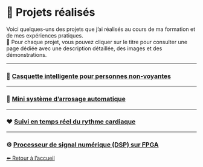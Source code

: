 # 🚀 Projets réalisés


Voici quelques-uns des projets que j’ai réalisés au cours de ma formation et de mes expériences pratiques.  
📝 Pour chaque projet, vous pouvez cliquer sur le titre pour consulter une page dédiée avec une description détaillée, des images et des démonstrations.


---

### 🧢 [Casquette intelligente pour personnes non-voyantes](casquette.md)

---

### 🌱 [Mini système d’arrosage automatique](arrosage.md)

---

### ❤️ [Suivi en temps réel du rythme cardiaque](rythme_car.md)

---

### ⚙️ [Processeur de signal numérique (DSP) sur FPGA](dsp.md)









[⬅️ Retour à l’accueil](index.md)

